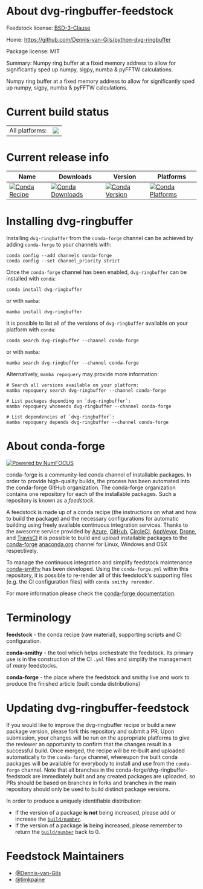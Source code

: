 About dvg-ringbuffer-feedstock
==============================

Feedstock license: [BSD-3-Clause](https://github.com/conda-forge/dvg-ringbuffer-feedstock/blob/main/LICENSE.txt)

Home: https://github.com/Dennis-van-Gils/python-dvg-ringbuffer

Package license: MIT

Summary: Numpy ring buffer at a fixed memory address to allow for significantly sped up numpy, sigpy, numba & pyFFTW calculations.

Numpy ring buffer at a fixed memory address to allow for significantly sped up numpy, sigpy, numba & pyFFTW calculations.

Current build status
====================


<table><tr><td>All platforms:</td>
    <td>
      <a href="https://dev.azure.com/conda-forge/feedstock-builds/_build/latest?definitionId=21415&branchName=main">
        <img src="https://dev.azure.com/conda-forge/feedstock-builds/_apis/build/status/dvg-ringbuffer-feedstock?branchName=main">
      </a>
    </td>
  </tr>
</table>

Current release info
====================

| Name | Downloads | Version | Platforms |
| --- | --- | --- | --- |
| [![Conda Recipe](https://img.shields.io/badge/recipe-dvg--ringbuffer-green.svg)](https://anaconda.org/conda-forge/dvg-ringbuffer) | [![Conda Downloads](https://img.shields.io/conda/dn/conda-forge/dvg-ringbuffer.svg)](https://anaconda.org/conda-forge/dvg-ringbuffer) | [![Conda Version](https://img.shields.io/conda/vn/conda-forge/dvg-ringbuffer.svg)](https://anaconda.org/conda-forge/dvg-ringbuffer) | [![Conda Platforms](https://img.shields.io/conda/pn/conda-forge/dvg-ringbuffer.svg)](https://anaconda.org/conda-forge/dvg-ringbuffer) |

Installing dvg-ringbuffer
=========================

Installing `dvg-ringbuffer` from the `conda-forge` channel can be achieved by adding `conda-forge` to your channels with:

```
conda config --add channels conda-forge
conda config --set channel_priority strict
```

Once the `conda-forge` channel has been enabled, `dvg-ringbuffer` can be installed with `conda`:

```
conda install dvg-ringbuffer
```

or with `mamba`:

```
mamba install dvg-ringbuffer
```

It is possible to list all of the versions of `dvg-ringbuffer` available on your platform with `conda`:

```
conda search dvg-ringbuffer --channel conda-forge
```

or with `mamba`:

```
mamba search dvg-ringbuffer --channel conda-forge
```

Alternatively, `mamba repoquery` may provide more information:

```
# Search all versions available on your platform:
mamba repoquery search dvg-ringbuffer --channel conda-forge

# List packages depending on `dvg-ringbuffer`:
mamba repoquery whoneeds dvg-ringbuffer --channel conda-forge

# List dependencies of `dvg-ringbuffer`:
mamba repoquery depends dvg-ringbuffer --channel conda-forge
```


About conda-forge
=================

[![Powered by
NumFOCUS](https://img.shields.io/badge/powered%20by-NumFOCUS-orange.svg?style=flat&colorA=E1523D&colorB=007D8A)](https://numfocus.org)

conda-forge is a community-led conda channel of installable packages.
In order to provide high-quality builds, the process has been automated into the
conda-forge GitHub organization. The conda-forge organization contains one repository
for each of the installable packages. Such a repository is known as a *feedstock*.

A feedstock is made up of a conda recipe (the instructions on what and how to build
the package) and the necessary configurations for automatic building using freely
available continuous integration services. Thanks to the awesome service provided by
[Azure](https://azure.microsoft.com/en-us/services/devops/), [GitHub](https://github.com/),
[CircleCI](https://circleci.com/), [AppVeyor](https://www.appveyor.com/),
[Drone](https://cloud.drone.io/welcome), and [TravisCI](https://travis-ci.com/)
it is possible to build and upload installable packages to the
[conda-forge](https://anaconda.org/conda-forge) [anaconda.org](https://anaconda.org/)
channel for Linux, Windows and OSX respectively.

To manage the continuous integration and simplify feedstock maintenance
[conda-smithy](https://github.com/conda-forge/conda-smithy) has been developed.
Using the ``conda-forge.yml`` within this repository, it is possible to re-render all of
this feedstock's supporting files (e.g. the CI configuration files) with ``conda smithy rerender``.

For more information please check the [conda-forge documentation](https://conda-forge.org/docs/).

Terminology
===========

**feedstock** - the conda recipe (raw material), supporting scripts and CI configuration.

**conda-smithy** - the tool which helps orchestrate the feedstock.
                   Its primary use is in the construction of the CI ``.yml`` files
                   and simplify the management of *many* feedstocks.

**conda-forge** - the place where the feedstock and smithy live and work to
                  produce the finished article (built conda distributions)


Updating dvg-ringbuffer-feedstock
=================================

If you would like to improve the dvg-ringbuffer recipe or build a new
package version, please fork this repository and submit a PR. Upon submission,
your changes will be run on the appropriate platforms to give the reviewer an
opportunity to confirm that the changes result in a successful build. Once
merged, the recipe will be re-built and uploaded automatically to the
`conda-forge` channel, whereupon the built conda packages will be available for
everybody to install and use from the `conda-forge` channel.
Note that all branches in the conda-forge/dvg-ringbuffer-feedstock are
immediately built and any created packages are uploaded, so PRs should be based
on branches in forks and branches in the main repository should only be used to
build distinct package versions.

In order to produce a uniquely identifiable distribution:
 * If the version of a package **is not** being increased, please add or increase
   the [``build/number``](https://docs.conda.io/projects/conda-build/en/latest/resources/define-metadata.html#build-number-and-string).
 * If the version of a package **is** being increased, please remember to return
   the [``build/number``](https://docs.conda.io/projects/conda-build/en/latest/resources/define-metadata.html#build-number-and-string)
   back to 0.

Feedstock Maintainers
=====================

* [@Dennis-van-Gils](https://github.com/Dennis-van-Gils/)
* [@timkpaine](https://github.com/timkpaine/)

